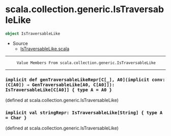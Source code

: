 
#                  scala.collection.generic.IsTraversableLike                  #

```scala
object IsTraversableLike
```

* Source
  * [IsTraversableLike.scala](https://github.com/scala/scala/tree/6d09a1ba5f/src/library/scala/collection/generic/IsTraversableLike.scala#L1)


--------------------------------------------------------------------------------
         Value Members From scala.collection.generic.IsTraversableLike
--------------------------------------------------------------------------------


### `implicit def genTraversableLikeRepr[C[_], A0](implicit conv: (C[A0]) ⇒ GenTraversableLike[A0, C[A0]]): IsTraversableLike[C[A0]] { type A = A0 }` ###

(defined at scala.collection.generic.IsTraversableLike)


### `implicit val stringRepr: IsTraversableLike[String] { type A = Char }`   ###
(defined at scala.collection.generic.IsTraversableLike)
